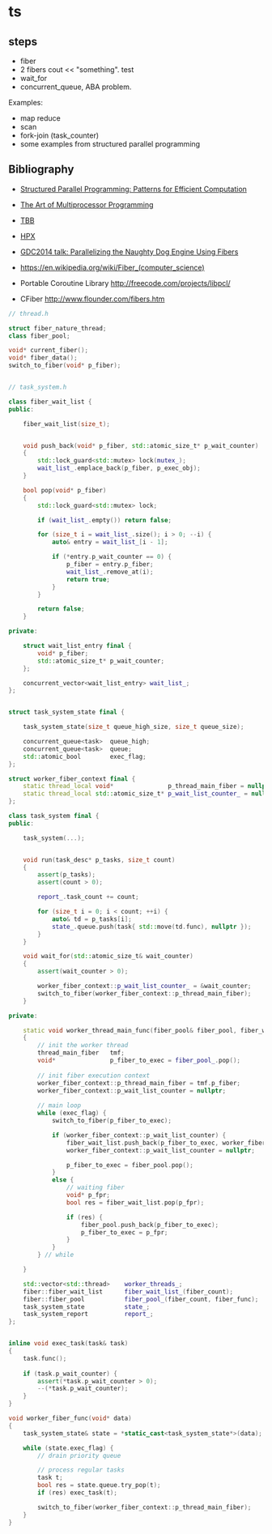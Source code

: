# ts

## steps
- fiber
- 2 fibers cout << "something". test
- wait_for
- concurrent_queue, ABA problem.

Examples:
- map reduce
- scan
- fork-join (task_counter)
- some examples from structured parallel programming
 

## Bibliography
- [Structured Parallel Programming: Patterns for Efficient Computation](https://www.amazon.com/Structured-Parallel-Programming-Efficient-Computation/dp/0124159931/ref=sr_1_1?ie=UTF8&qid=1491320996&sr=8-1&keywords=structured+parallel+programming)
- [The Art of Multiprocessor Programming](https://www.amazon.com/Art-Multiprocessor-Programming-Revised-Reprint/dp/0123973376/ref=sr_1_2?ie=UTF8&qid=1491320996&sr=8-2&keywords=structured+parallel+programming)
- [TBB](https://www.threadingbuildingblocks.org/)
- [HPX](https://github.com/STEllAR-GROUP/hpx)
- [GDC2014 talk: Parallelizing the Naughty Dog Engine Using Fibers](http://www.gdcvault.com/play/1022186/Parallelizing-the-Naughty-Dog-Engine)

- https://en.wikipedia.org/wiki/Fiber_(computer_science)
- Portable Coroutine Library http://freecode.com/projects/libpcl/
- CFiber http://www.flounder.com/fibers.htm

```c++
// thread.h

struct fiber_nature_thread;
class fiber_pool;

void* current_fiber();
void* fiber_data();
switch_to_fiber(void* p_fiber);


// task_system.h

class fiber_wait_list {
public:

	fiber_wait_list(size_t);


	void push_back(void* p_fiber, std::atomic_size_t* p_wait_counter)
	{
		std::lock_guard<std::mutex> lock(mutex_);
		wait_list_.emplace_back(p_fiber, p_exec_obj);
	}

	bool pop(void* p_fiber)
	{
		std::lock_guard<std::mutex> lock;

		if (wait_list_.empty()) return false;

		for (size_t i = wait_list_.size(); i > 0; --i) {
			auto& entry = wait_list_[i - 1];

			if (*entry.p_wait_counter == 0) {
				p_fiber = entry.p_fiber;
				wait_list_.remove_at(i);
				return true;
			}
		}

		return false;		
	}

private:

	struct wait_list_entry final {
		void* p_fiber;
		std::atomic_size_t* p_wait_counter;
	};

	concurrent_vector<wait_list_entry> wait_list_;
};


struct task_system_state final {

	task_system_state(size_t queue_high_size, size_t queue_size);

	concurrent_queue<task> 	queue_high;
	concurrent_queue<task> 	queue;
	std::atomic_bool		exec_flag;
};

struct worker_fiber_context final {
	static thread_local void* 				p_thread_main_fiber = nullptr;
	static thread_local std::atomic_size_t* p_wait_list_counter_ = nullptr;
};

class task_system final {
public:

	task_system(...);


	void run(task_desc* p_tasks, size_t count)
	{
		assert(p_tasks);
		assert(count > 0);

		report_.task_count += count;

		for (size_t i = 0; i < count; ++i) {
			auto& td = p_tasks[i];
			state_.queue.push(task{ std::move(td.func), nullptr });
		}
	}

	void wait_for(std::atomic_size_t& wait_counter)
	{
		assert(wait_counter > 0);

		worker_fiber_context::p_wait_list_counter_ = &wait_counter;
		switch_to_fiber(worker_fiber_context::p_thread_main_fiber);
	}

private:

	static void worker_thread_main_func(fiber_pool& fiber_pool, fiber_wait_list& fiber_wait_list, std::atomic_bool& exec_flag)
	{
		// init the worker thread
		thread_main_fiber 	tmf;	
		void* 				p_fiber_to_exec = fiber_pool_.pop();
		
		// init fiber execution context
		worker_fiber_context::p_thread_main_fiber = tmf.p_fiber;
		worker_fiber_context::p_wait_list_counter = nullptr;
		
		// main loop
		while (exec_flag) {
			switch_to_fiber(p_fiber_to_exec);

			if (worker_fiber_context::p_wait_list_counter) {
				fiber_wait_list.push_back(p_fiber_to_exec, worker_fiber_context::p_wait_list_counter);
				worker_fiber_context::p_wait_list_counter = nullptr;

				p_fiber_to_exec = fiber_pool.pop();
			}
			else {
				// waiting fiber
				void* p_fpr;
				bool res = fiber_wait_list.pop(p_fpr);

				if (res) {
					fiber_pool.push_back(p_fiber_to_exec);
					p_fiber_to_exec = p_fpr;
				}
			}
		} // while

	}

	std::vector<std::thread>	worker_threads_;
	fiber::fiber_wait_list		fiber_wait_list_(fiber_count);
	fiber::fiber_pool 			fiber_pool_(fiber_count, fiber_func);
	task_system_state			state_;
	task_system_report 			report_;
};


inline void exec_task(task& task)
{
	task.func();
	
	if (task.p_wait_counter) {
		assert(*task.p_wait_counter > 0);
		--(*task.p_wait_counter);
	}
}

void worker_fiber_func(void* data)
{
	task_system_state& state = *static_cast<task_system_state*>(data);

	while (state.exec_flag) {
		// drain priority queue

		// process regular tasks
		task t;
		bool res = state.queue.try_pop(t);
		if (res) exec_task(t);

		switch_to_fiber(worker_fiber_context::p_thread_main_fiber);
	}
}

```